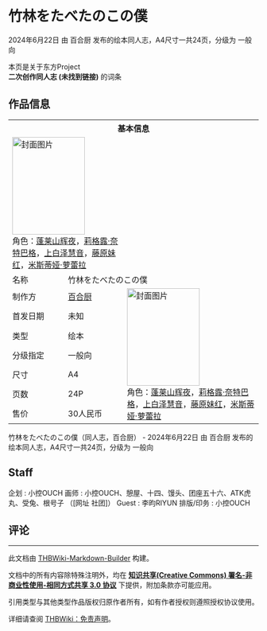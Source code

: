 # 竹林をたべたのこの僕

<!-- source html: G:\repos\THBWiki-Markdown-Builder\THBWikiMarkdown\Temp\main\9\9e\ns0%3A%E7%AB%B9%E6%9E%97%E3%82%92%E3%81%9F%E3%81%B9%E3%81%9F%E3%81%AE%E3%81%93%E3%81%AE%E5%83%95.html -->

2024年6月22日 由 百合厨  发布的绘本同人志，A4尺寸一共24页，分级为 一般向

本页是关于东方Project  
 **二次创作同人志 (未找到链接)** 的词条

## 作品信息

<table><tbody><tr><th colspan="3">基本信息</th></tr><tr><td class="cover-artwork-mobile" colspan="2"><a href="./文件-竹林をたべたのこの僕封面.jpg.md" class="image" title="封面图片"><img alt="封面图片" src="https://upload.thwiki.cc/thumb/1/1a/%E7%AB%B9%E6%9E%97%E3%82%92%E3%81%9F%E3%81%B9%E3%81%9F%E3%81%AE%E3%81%93%E3%81%AE%E5%83%95%E5%B0%81%E9%9D%A2.jpg/146px-%E7%AB%B9%E6%9E%97%E3%82%92%E3%81%9F%E3%81%B9%E3%81%9F%E3%81%AE%E3%81%93%E3%81%AE%E5%83%95%E5%B0%81%E9%9D%A2.jpg" decoding="async" loading="lazy" width="146" height="196" srcset="https://upload.thwiki.cc/thumb/1/1a/%E7%AB%B9%E6%9E%97%E3%82%92%E3%81%9F%E3%81%B9%E3%81%9F%E3%81%AE%E3%81%93%E3%81%AE%E5%83%95%E5%B0%81%E9%9D%A2.jpg/218px-%E7%AB%B9%E6%9E%97%E3%82%92%E3%81%9F%E3%81%B9%E3%81%9F%E3%81%AE%E3%81%93%E3%81%AE%E5%83%95%E5%B0%81%E9%9D%A2.jpg 1.5x, https://upload.thwiki.cc/thumb/1/1a/%E7%AB%B9%E6%9E%97%E3%82%92%E3%81%9F%E3%81%B9%E3%81%9F%E3%81%AE%E3%81%93%E3%81%AE%E5%83%95%E5%B0%81%E9%9D%A2.jpg/291px-%E7%AB%B9%E6%9E%97%E3%82%92%E3%81%9F%E3%81%B9%E3%81%9F%E3%81%AE%E3%81%93%E3%81%AE%E5%83%95%E5%B0%81%E9%9D%A2.jpg 2x" data-file-width="2464" data-file-height="3315"></a><div class="cover-char">角色：<a href="./蓬莱山辉夜.md" title="蓬莱山辉夜">蓬莱山辉夜</a>，<a href="./莉格露·奈特巴格.md" title="莉格露·奈特巴格">莉格露·奈特巴格</a>，<a href="./上白泽慧音.md" title="上白泽慧音">上白泽慧音</a>，<a href="./藤原妹红.md" title="藤原妹红">藤原妹红</a>，<a href="./米斯蒂娅·萝蕾拉.md" title="米斯蒂娅·萝蕾拉">米斯蒂娅·萝蕾拉</a></div></td>
</tr><tr><td class="label">名称</td><td colspan="2"> 竹林をたべたのこの僕 </td></tr><tr><td class="label">制作方</td><td><a href="./百合厨.md" title="百合厨">百合厨</a></td><td class="cover-artwork" rowspan="7" style="min-width:196px;"><a href="./文件-竹林をたべたのこの僕封面.jpg.md" class="image" title="封面图片"><img alt="封面图片" src="https://upload.thwiki.cc/thumb/1/1a/%E7%AB%B9%E6%9E%97%E3%82%92%E3%81%9F%E3%81%B9%E3%81%9F%E3%81%AE%E3%81%93%E3%81%AE%E5%83%95%E5%B0%81%E9%9D%A2.jpg/146px-%E7%AB%B9%E6%9E%97%E3%82%92%E3%81%9F%E3%81%B9%E3%81%9F%E3%81%AE%E3%81%93%E3%81%AE%E5%83%95%E5%B0%81%E9%9D%A2.jpg" decoding="async" loading="lazy" width="146" height="196" srcset="https://upload.thwiki.cc/thumb/1/1a/%E7%AB%B9%E6%9E%97%E3%82%92%E3%81%9F%E3%81%B9%E3%81%9F%E3%81%AE%E3%81%93%E3%81%AE%E5%83%95%E5%B0%81%E9%9D%A2.jpg/218px-%E7%AB%B9%E6%9E%97%E3%82%92%E3%81%9F%E3%81%B9%E3%81%9F%E3%81%AE%E3%81%93%E3%81%AE%E5%83%95%E5%B0%81%E9%9D%A2.jpg 1.5x, https://upload.thwiki.cc/thumb/1/1a/%E7%AB%B9%E6%9E%97%E3%82%92%E3%81%9F%E3%81%B9%E3%81%9F%E3%81%AE%E3%81%93%E3%81%AE%E5%83%95%E5%B0%81%E9%9D%A2.jpg/291px-%E7%AB%B9%E6%9E%97%E3%82%92%E3%81%9F%E3%81%B9%E3%81%9F%E3%81%AE%E3%81%93%E3%81%AE%E5%83%95%E5%B0%81%E9%9D%A2.jpg 2x" data-file-width="2464" data-file-height="3315"></a><div class="cover-char">角色：<a href="./蓬莱山辉夜.md" title="蓬莱山辉夜">蓬莱山辉夜</a>，<a href="./莉格露·奈特巴格.md" title="莉格露·奈特巴格">莉格露·奈特巴格</a>，<a href="./上白泽慧音.md" title="上白泽慧音">上白泽慧音</a>，<a href="./藤原妹红.md" title="藤原妹红">藤原妹红</a>，<a href="./米斯蒂娅·萝蕾拉.md" title="米斯蒂娅·萝蕾拉">米斯蒂娅·萝蕾拉</a></div></td>
</tr><tr><td class="label">首发日期</td><td>未知</td></tr><tr><td class="label">类型</td><td>绘本</td></tr><tr><td class="label">分级指定</td><td>一般向</td></tr><tr><td class="label">尺寸</td><td>A4</td></tr><tr><td class="label">页数</td><td>24P</td></tr><tr><td class="label">售价</td><td>30人民币</td></tr></tbody></table>

竹林をたべたのこの僕（同人志，百合厨） - 2024年6月22日 由 百合厨  发布的绘本同人志，A4尺寸一共24页，分级为 一般向

## Staff
企划
: 小控OUCH
画师
: 小控OUCH、憩屋、十四、馒头、团座五十六、ATK虎丸、受兔、根号子 （[网址 社团]）
Guest
: 李昀RIYUN
排版/印务
: 小控OUCH


## 评论




---

此文档由 [THBWiki-Markdown-Builder](https://github.com/Delsin-Yu/THBWiki-Markdown-Builder) 构建。

文档中的所有内容除特殊注明外，均在 [**知识共享(Creative Commons) 署名-非商业性使用-相同方式共享 3.0 协议**](https://creativecommons.org/licenses/by-sa/3.0/deed.zh-hans) 下提供，附加条款亦可能应用。

引用类型与其他类型作品版权归原作者所有，如有作者授权则遵照授权协议使用。

详细请查阅 [THBWiki：免责声明](https://thbwiki.cc/THBWiki:%E5%85%8D%E8%B4%A3%E5%A3%B0%E6%98%8E)。

